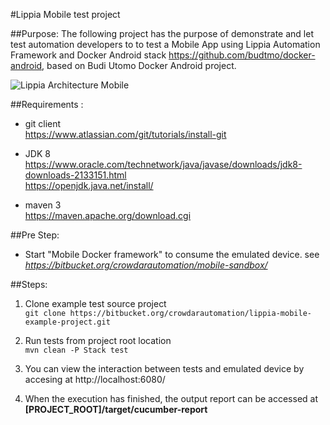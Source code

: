 #Lippia Mobile test project 

##Purpose: 
The following project has the purpose of demonstrate and let test automation developers to 
to test a Mobile App using Lippia Automation Framework and Docker Android stack https://github.com/budtmo/docker-android, based on Budi Utomo Docker Android project.

![Lippia Architecture Mobile](https://bitbucket.org/crowdarautomation/lippia-mobile-example-project/src/master/arquitecture-mobile.png)


##Requirements :
- git client   
     https://www.atlassian.com/git/tutorials/install-git
	 
- JDK 8 	    
	  https://www.oracle.com/technetwork/java/javase/downloads/jdk8-downloads-2133151.html   
	  https://openjdk.java.net/install/   
	 
+ maven 3   
	 https://maven.apache.org/download.cgi   


##Pre Step:   
	
- Start "Mobile Docker framework" to consume the emulated device. see *https://bitbucket.org/crowdarautomation/mobile-sandbox/*

##Steps:
1. Clone example test source project     
	```git clone https://bitbucket.org/crowdarautomation/lippia-mobile-example-project.git```   

2. Run tests from project root location    
    ```mvn clean -P Stack test```  
	
3. You can view the interaction between tests and emulated device by accesing at http://localhost:6080/

4. When the execution has finished, the output report can be accessed at **[PROJECT_ROOT]/target/cucumber-report**
	
	
		
	
	
	  
	
	
	    















